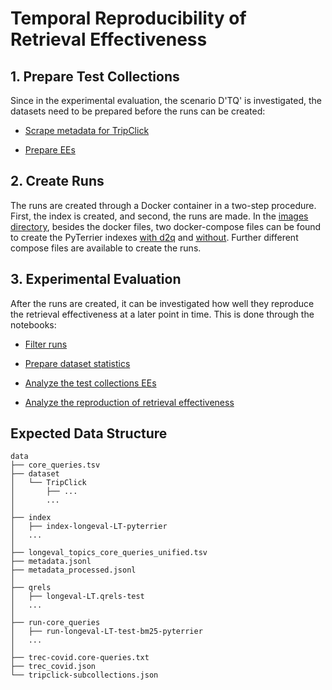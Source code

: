 # Temporal Reproducibility of Retrieval Effectiveness


## 1. Prepare Test Collections
Since in the experimental evaluation, the scenario D'TQ' is investigated, the datasets need to be prepared before the runs can be created:

- [Scrape metadata for TripClick](https://github.com/irgroup/Temporal-Persistence/tree/main/scripts/scrape_trip_click_metadata.ipynb)

- [Prepare EEs](https://github.com/irgroup/Temporal-Persistence/tree/main/scripts/create_qrels.ipynb)


## 2. Create Runs
The runs are created through a Docker container in a two-step procedure. First, the index is created, and second, the runs are made. In the [images directory](https://github.com/irgroup/Temporal-Persistence/tree/main/images), besides the docker files, two docker-compose files can be found to create the PyTerrier indexes [with d2q](https://github.com/irgroup/Temporal-Persistence/tree/main/images/make-indexe-pyterrier-d2q.yml) and [without](https://github.com/irgroup/Temporal-Persistence/tree/main/images/make-indexe-pyterrier.yml). Further different compose files are available to create the runs.



## 3. Experimental Evaluation
After the runs are created, it can be investigated how well they reproduce the retrieval effectiveness at a later point in time. This is done through the notebooks:
- [Filter runs](https://github.com/irgroup/Temporal-Persistence/tree/main/scripts/filter_data.ipynb)

- [Prepare dataset statistics](https://github.com/irgroup/Temporal-Persistence/tree/main/scripts/prepare_dataset_statistics.ipynb)

- [Analyze the test collections EEs](https://github.com/irgroup/Temporal-Persistence/tree/main/evaluation/analyze_datasets.ipynb)

- [Analyze the reproduction of retrieval effectiveness](https://github.com/irgroup/Temporal-Persistence/tree/main/evaluation/analyze_runs.ipynb)



## Expected Data Structure
```
data
├── core_queries.tsv
├── dataset
│   └── TripClick
│       ├── ...
│       ...
│       
├── index
│   ├── index-longeval-LT-pyterrier
│   ...    
│   
├── longeval_topics_core_queries_unified.tsv
├── metadata.jsonl
├── metadata_processed.jsonl
│   
├── qrels
│   ├── longeval-LT.qrels-test
│   ...
│   
├── run-core_queries
│   ├── run-longeval-LT-test-bm25-pyterrier
│   ...
│   
├── trec-covid.core-queries.txt
├── trec_covid.json
└── tripclick-subcollections.json
```